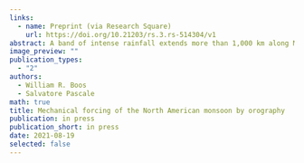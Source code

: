 ```yaml
---
links:
  - name: Preprint (via Research Square)
    url: https://doi.org/10.21203/rs.3.rs-514304/v1
abstract: A band of intense rainfall extends more than 1,000 km along Mexico's west coast during northern hemisphere summer, constituting the core of the North American monsoon.  As in other tropical monsoons, this rainfall maximum is commonly thought to be thermally forced by emission of heat from land and elevated terrain into the overlying atmosphere, but a clear understanding of the fundamental mechanism governing this monsoon is lacking.  Here we show that the core North American monsoon is generated when Mexico's Sierra Madre mountains deflect the extratropical jet stream toward the equator, mechanically forcing eastward, upslope flow that lifts warm and moist air to produce convective rainfall.  These findings are based on analyses of dynamic and thermodynamic structures in observations, global climate model integrations, and adiabatic stationary wave solutions.  Land surface heat fluxes do precondition the atmosphere for convection, particularly in summer afternoons, but these heat fluxes alone are insufficient for producing the observed rainfall maximum.  Our results indicate that the core North American monsoon should be understood as convectively enhanced orographic rainfall in a mechanically forced stationary wave, not as a classic, thermally forced tropical monsoon.  This has implications for the response of the North American monsoon to past and future global climate change, making trends in jet stream interactions with orography of central importance.
image_preview: ""
publication_types:
  - "2"
authors:
  - William R. Boos
  - Salvatore Pascale
math: true
title: Mechanical forcing of the North American monsoon by orography
publication: in press
publication_short: in press
date: 2021-08-19
selected: false
---
```


